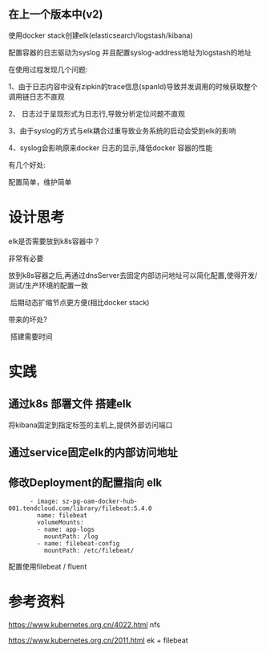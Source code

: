 ## 在上一个版本中(v2)

使用docker stack创建elk(elasticsearch/logstash/kibana)

配置容器的日志驱动为syslog 并且配置syslog-address地址为logstash的地址

在使用过程发现几个问题:

1、由于日志内容中没有zipkin的trace信息(spanId)导致并发调用的时候获取整个调用链日志不直观

2、 日志过于呈现形式为日志行,导致分析定位问题不直观

3、由于syslog的方式与elk耦合过重导致业务系统的启动会受到elk的影响

4、syslog会影响原来docker 日志的显示,降低docker 容器的性能



有几个好处:

配置简单，维护简单

# 设计思考

elk是否需要放到k8s容器中？

非常有必要

​	放到k8s容器之后,再通过dnsServer去固定内部访问地址可以简化配置,使得开发/测试/生产环境的配置一致

​	后期动态扩缩节点更方便(相比docker stack)

带来的坏处?

​	搭建需要时间



# 实践

## 通过k8s 部署文件 搭建elk

将kibana固定到指定标签的主机上,提供外部访问端口



## 通过service固定elk的内部访问地址



## 修改Deployment的配置指向 elk

```
      - image: sz-pg-oam-docker-hub-001.tendcloud.com/library/filebeat:5.4.0
        name: filebeat
        volumeMounts:
        - name: app-logs
          mountPath: /log
        - name: filebeat-config
          mountPath: /etc/filebeat/
```



配置使用filebeat / fluent



# 参考资料

https://www.kubernetes.org.cn/4022.html		nfs

https://www.kubernetes.org.cn/2011.html		ek + filebeat